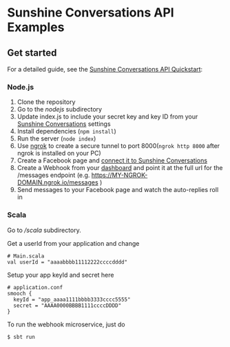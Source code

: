 # Sunshine Conversations API Examples

## Get started

For a detailed guide, see the [Sunshine Conversations API Quickstart](https://docs.smooch.io/guide/api-quickstart):

### Node.js

1. Clone the repository
2. Go to the _nodejs_ subdirectory
3. Update index.js to include your secret key and key ID from your [Sunshine Conversations](https://app.smooch.io) settings
4. Install dependencies (`npm install`)
5. Run the server (`node index`)
6. Use [ngrok](https://ngrok.com/) to create a secure tunnel to port 8000(`ngrok http 8000` after ngrok is installed on your PC)
7. Create a Facebook page and [connect it to Sunshine Conversations](https://app.smooch.io/integrations/messenger)
8. Create a Webhook from your [dashboard](https://app.smooch.io/integrations/webhook) and point it at the full url for the /messages endpoint (e.g. https://MY-NGROK-DOMAIN.ngrok.io/messages )
9. Send messages to your Facebook page and watch the auto-replies roll in

### Scala

Go to _/scala_ subdirectory.

Get a userId from your application and change

```
# Main.scala
val userId = "aaaabbbb11112222ccccdddd"
```

Setup your app keyId and secret here
```
# application.conf
smooch {
  keyId = "app_aaaa1111bbbb3333cccc5555"
  secret = "AAAA0000BBBB1111ccccDDDD"
}
```

To run the webhook microservice, just do
```
$ sbt run
```
